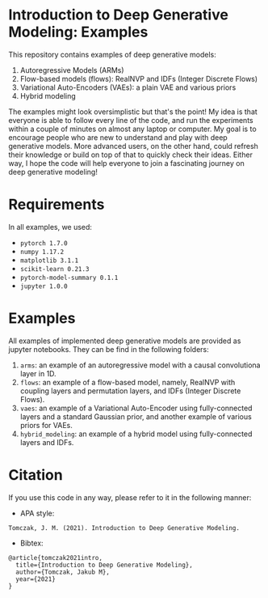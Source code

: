 # Introduction to Deep Generative Modeling: Examples

This repository contains examples of deep generative models:
1. Autoregressive Models (ARMs)
2. Flow-based models (flows): RealNVP and IDFs (Integer Discrete Flows)
3. Variational Auto-Encoders (VAEs): a plain VAE and various priors
4. Hybrid modeling

The examples might look oversimplistic but that's the point! My idea is that everyone is able to follow every line of the code, and run the experiments within a couple of minutes on almost any laptop or computer. My goal is to encourage people who are new to understand and play with deep generative models. More advanced users, on the other hand, could refresh their knowledge or build on top of that to quickly check their ideas. Either way, I hope the code will help everyone to join a fascinating journey on deep generative modeling!

# Requirements
In all examples, we used:
- `pytorch 1.7.0`
- `numpy 1.17.2`
- `matplotlib 3.1.1`
- `scikit-learn 0.21.3`
- `pytorch-model-summary 0.1.1`
- `jupyter 1.0.0`


# Examples
All examples of implemented deep generative models are provided as jupyter notebooks. They can be find in the following folders:
1. `arms`: an example of an autoregressive model with a causal convolutiona layer in 1D.
2. `flows`: an example of a flow-based model, namely, RealNVP with coupling layers and permutation layers, and IDFs (Integer Discrete Flows).
3. `vaes`: an example of a Variational Auto-Encoder using fully-connected layers and a standard Gaussian prior, and another example of various priors for VAEs.
4. `hybrid_modeling`: an example of a hybrid model using fully-connected layers and IDFs.


# Citation
If you use this code in any way, please refer to it in the following manner:
- APA style:
```
Tomczak, J. M. (2021). Introduction to Deep Generative Modeling.
```
- Bibtex:
```
@article{tomczak2021intro,
  title={Introduction to Deep Generative Modeling},
  author={Tomczak, Jakub M},
  year={2021}
}
```
